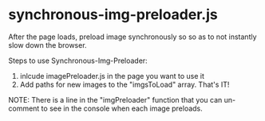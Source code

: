 # synchronous-img-preloader.js
After the page loads, preload image synchronously so so as to not instantly slow down the browser.


Steps to use Synchronous-Img-Preloader:
  1) inlcude imagePreloader.js in the page you want to use it
  2) Add paths for new images to the "imgsToLoad" array.
That's IT!

NOTE: There is a line in the "imgPreloader" function that you can un-comment to see in the console when each image preloads.
